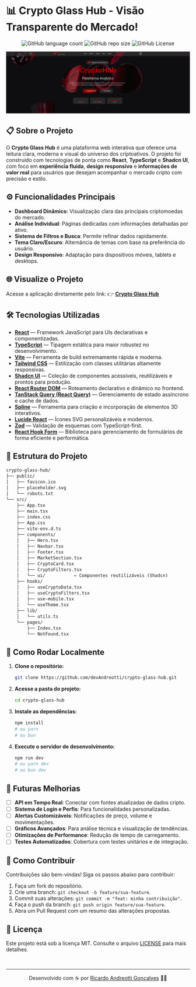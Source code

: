 # 📊 Crypto Glass Hub - Visão Transparente do Mercado!
<p align="center">
  <img alt="GitHub language count" src="https://img.shields.io/github/languages/count/devAndreotti/crypto-glass-hub?color=802932&labelColor=3b2f4b&style=flat-square">
  <img alt="GitHub repo size" src="https://img.shields.io/github/repo-size/devAndreotti/crypto-glass-hub?color=802932&labelColor=3b2f4b&style=flat-square">
  <img alt="GitHub License" src="https://img.shields.io/github/license/devAndreotti/crypto-glass-hub?color=FF802932F&labelColor=3b2f4b&style=flat-square">
</p>

<div align="center">
  <img src="./public/img/project.png" alt="Captura de tela do Crypto Glass Hub">
</div>

## 📋 Sobre o Projeto
O **Crypto Glass Hub** é uma plataforma web interativa que oferece uma leitura clara, moderna e visual do universo dos criptoativos. O projeto foi construído com tecnologias de ponta como **React**, **TypeScript** e **Shadcn UI**, com foco em **experiência fluida**, **design responsivo** e **informações de valor real** para usuários que desejam acompanhar o mercado cripto com precisão e estilo.

## ⚙️ Funcionalidades Principais
* **Dashboard Dinâmico**: Visualização clara das principais criptomoedas do mercado.
* **Análise Individual**: Páginas dedicadas com informações detalhadas por ativo.
* **Sistema de Filtros e Busca**: Permite refinar dados rapidamente.
* **Tema Claro/Escuro**: Alternância de temas com base na preferência do usuário.
* **Design Responsivo**: Adaptação para dispositivos móveis, tablets e desktops.

## 🌐 Visualize o Projeto
Acesse a aplicação diretamente pelo link:
👉 [**Crypto Glass Hub**](https://devandreotti.github.io/crypto-glass-hub/)

## 🛠 Tecnologias Utilizadas
* **[React](https://react.dev/)** — Framework JavaScript para UIs declarativas e componentizadas.
* **[TypeScript](https://www.typescriptlang.org/)** — Tipagem estática para maior robustez no desenvolvimento.
* **[Vite](https://vitejs.dev/)** — Ferramenta de build extremamente rápida e moderna.
* **[Tailwind CSS](https://tailwindcss.com/)** — Estilização com classes utilitárias altamente responsivas.
* **[Shadcn UI](https://ui.shadcn.com/)** — Coleção de componentes acessíveis, reutilizáveis e prontos para produção.
* **[React Router DOM](https://reactrouter.com/en/main/start/tutorial)** — Roteamento declarativo e dinâmico no frontend.
* **[TanStack Query (React Query)](https://tanstack.com/query/latest)** — Gerenciamento de estado assíncrono e cache de dados.
* **[Spline](https://spline.design/)** — Ferramenta para criação e incorporação de elementos 3D interativos.
* **[Lucide React](https://lucide.dev/guide/packages/lucide-react)** — Ícones SVG personalizáveis e modernos.
* **[Zod](https://zod.dev/)** — Validação de esquemas com TypeScript-first.
* **[React Hook Form](https://react-hook-form.com/)** — Biblioteca para gerenciamento de formulários de forma eficiente e performática.

## 📂 Estrutura do Projeto
```
crypto-glass-hub/
├── public/
│   ├── favicon.ico
│   ├── placeholder.svg
│   └── robots.txt
└── src/
    ├── App.tsx
    ├── main.tsx
    ├── index.css
    ├── App.css
    ├── vite-env.d.ts
    ├── components/
    │   ├── Hero.tsx
    │   ├── Navbar.tsx
    │   ├── Footer.tsx
    │   ├── MarketSection.tsx
    │   ├── CryptoCard.tsx
    │   ├── CryptoFilters.tsx
    │   └── ui/           ← Componentes reutilizáveis (Shadcn)
    ├── hooks/
    │   ├── useCryptoData.tsx
    │   ├── useCryptoFilters.tsx
    │   ├── use-mobile.tsx
    │   └── useTheme.tsx
    ├── lib/
    │   └── utils.ts
    └── pages/
        ├── Index.tsx
        └── NotFound.tsx
```

## 🚀 Como Rodar Localmente
1. **Clone o repositório:**

   ```bash
   git clone https://github.com/devAndreotti/crypto-glass-hub.git
   ```
2. **Acesse a pasta do projeto:**

   ```bash
   cd crypto-glass-hub
   ```
3. **Instale as dependências:**

   ```bash
   npm install
   # ou yarn
   # ou bun
   ```
4. **Execute o servidor de desenvolvimento:**

   ```bash
   npm run dev
   # ou yarn dev
   # ou bun dev
   ```

## 🔮 Futuras Melhorias
* [ ] **API em Tempo Real**: Conectar com fontes atualizadas de dados cripto.
* [ ] **Sistema de Login e Perfis**: Para funcionalidades personalizadas.
* [ ] **Alertas Customizáveis**: Notificações de preço, volume e movimentações.
* [ ] **Gráficos Avançados**: Para análise técnica e visualização de tendências.
* [ ] **Otimizações de Performance**: Redução de tempo de carregamento.
* [ ] **Testes Automatizados**: Cobertura com testes unitários e de integração.

## 💪 Como Contribuir
Contribuições são bem-vindas!
Siga os passos abaixo para contribuir:

1. Faça um fork do repositório.
2. Crie uma branch: `git checkout -b feature/sua-feature`.
3. Commit suas alterações: `git commit -m "feat: minha contribuição"`.
4. Faça o push da branch: `git push origin feature/sua-feature`.
5. Abra um Pull Request com um resumo das alterações propostas.

## 📝 Licença
Este projeto está sob a licença MIT.
Consulte o arquivo [LICENSE](https://github.com/devAndreotti/devAndreotti/blob/main/LICENSE) para mais detalhes.

<br>

---

<p align="center">
  Desenvolvido com ☕ por <a href="https://github.com/devAndreotti">Ricardo Andreotti Gonçalves</a> 🧑‍💻